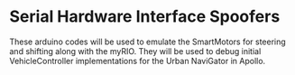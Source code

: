 # Serial Hardware Interface Spoofers
These arduino codes will be used to emulate the SmartMotors for steering and shifting along with the myRIO. They will be used to debug initial VehicleController implementations for the Urban NaviGator in Apollo.